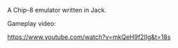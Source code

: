 A Chip-8 emulator written in Jack.

Gameplay video:

https://www.youtube.com/watch?v=mkQeH9f2IIg&t=18s
